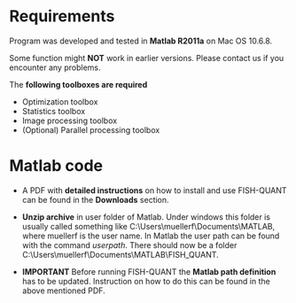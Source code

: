# Requirements #

Program was developed and tested in **Matlab R2011a** on Mac OS 10.6.8.

Some function might **NOT** work in earlier versions. Please contact us if you encounter any problems.

The **following toolboxes are required**
  * Optimization toolbox
  * Statistics toolbox
  * Image processing toolbox
  * (Optional) Parallel processing toolbox


# Matlab code #

  * A PDF with **detailed instructions** on how to install and use FISH-QUANT can be found in the **Downloads** section.

  * **Unzip archive** in user folder of Matlab. Under windows this folder is usually called something like C:\Users\muellerf\Documents\MATLAB, where muellerf is the user name. In Matlab the user path can be found with the command _userpath_. There should now be a folder C:\Users\muellerf\Documents\MATLAB\FISH\_QUANT.


  * **IMPORTANT** Before running FISH-QUANT the **Matlab path definition** has to be updated. Instruction on how to do this can be found in the above mentioned PDF.